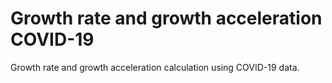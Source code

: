 # Growth rate and growth acceleration COVID-19

Growth rate and growth acceleration calculation using COVID-19 data.
